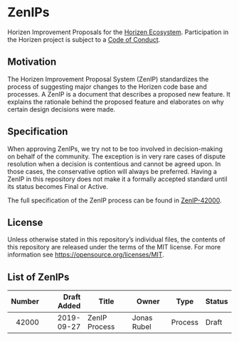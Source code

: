 # ZenIPs

Horizen Improvement Proposals for the [Horizen Ecosystem](https://www.horizen.io).
Participation in the Horizen project is subject to a [Code of Conduct](https://github.com/HorizenOfficial/zenips/blob/master/code_of_conduct.md).

## Motivation

The Horizen Improvement Proposal System (ZenIP) standardizes the process of suggesting major changes to the Horizen code base and processes. A ZenIP is a document that describes a proposed new feature. It explains the rationale behind the proposed feature and elaborates on why certain design decisions were made.

## Specification

When approving ZenIPs, we try not to be too involved in decision-making on behalf of the community. The exception is in very rare cases of dispute resolution when a decision is contentious and cannot be agreed upon. In those cases, the conservative option will always be preferred. Having a ZenIP in this repository does not make it a formally accepted standard until its status becomes Final or Active. 

The full specification of the ZenIP process can be found in [ZenIP-42000](https://github.com/HorizenOfficial/zenips/blob/master/zenip-42000.md).

## License

Unless otherwise stated in this repository’s individual files, the contents of this repository are released under the terms of the MIT license. For more information see https://opensource.org/licenses/MIT.

## List of ZenIPs

| Number | Draft Added | Title         | Owner       | Type    | Status |
| -----: | ----------: | ------------- | ----------- | ------- | ------ |
| 42000  |  2019-09-27 | ZenIP Process | Jonas Rubel | Process | Draft  |
